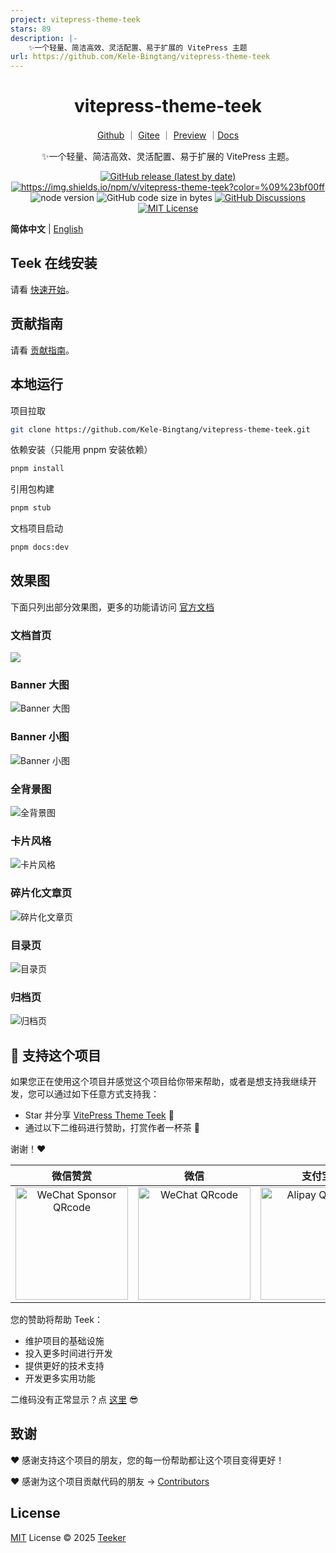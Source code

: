 ```yaml
---
project: vitepress-theme-teek
stars: 89
description: |-
    ✨一个轻量、简洁高效、灵活配置、易于扩展的 VitePress 主题
url: https://github.com/Kele-Bingtang/vitepress-theme-teek
---
```


<h1 align="center">vitepress-theme-teek</h1>

<div align="center">

[Github](https://github.com/Kele-Bingtang/vitepress-theme-teek) ｜ [Gitee](https://gitee.com/kele-bingtang/vitepress-theme-teek) ｜ [Preview](https://notes.teek.top/) ｜[Docs](http://vp.teek.top/)

✨一个轻量、简洁高效、灵活配置、易于扩展的 VitePress 主题。

</div>

<p align="center">
  <a title="Github release" target="_blank" href="https://github.com/Kele-Bingtang/vitepress-theme-teek/releases">
    <img alt="GitHub release (latest by date)" src="https://img.shields.io/github/v/release/Kele-Bingtang/vitepress-theme-teek?logo=github">
  </a>

  <a title="Npm Version" target="_blank" href="https://www.npmjs.com/package/vitepress-theme-teek">
    <img src="https://img.shields.io/npm/v/vitepress-theme-teek?logo=npm&color=%09%23bf00ff" alt="https://img.shields.io/npm/v/vitepress-theme-teek?color=%09%23bf00ff">
  </a>

  <img src="https://img.shields.io/badge/v18.x-x?logo=node.js&label=node" alt="node version">
  <img src="https://img.shields.io/github/languages/code-size/Kele-Bingtang/vitepress-theme-teek?logo=Visual Studio Code&logoColor=blue" alt="GitHub code size in bytes">

  <a title="GitHub Discussions" target="_blank" href="https://github.com/Kele-Bingtang/vitepress-theme-teek/discussions">
    <img src="https://img.shields.io/github/discussions/Kele-Bingtang/vitepress-theme-teek?color=9cf&logo=github" alt="GitHub Discussions">
  </a>

  <a title="MIT License" target="_blank" href="https://github.com/Kele-Bingtang/vitepress-theme-teek/blob/master/LICENSE">
    <img src="https://img.shields.io/badge/license-MIT-green.svg" alt="MIT License">
  </a>
</p>

**简体中文** | [English](./README.en.md)

## Teek 在线安装

请看 [快速开始](https://vp.teek.top/guide/quickstart)。

## 贡献指南

请看 [贡献指南](https://vp.teek.top/guide/contribution)。

## 本地运行

项目拉取

```bash
git clone https://github.com/Kele-Bingtang/vitepress-theme-teek.git
```

依赖安装（只能用 pnpm 安装依赖）

```bash
pnpm install
```

引用包构建

```bash
pnpm stub
```

文档项目启动

```bash
pnpm docs:dev
```

## 效果图

下面只列出部分效果图，更多的功能请访问 [官方文档](https://vp.teek.top)

### 文档首页

![](https://testingcf.jsdelivr.net/gh/Kele-Bingtang/static/vp-teek-cover/20250807010539.png)

### Banner 大图

![Banner 大图](https://testingcf.jsdelivr.net/gh/Kele-Bingtang/static/vp-teek-cover/20250807004931.png)

### Banner 小图

![Banner 小图](https://testingcf.jsdelivr.net/gh/Kele-Bingtang/static/vp-teek-cover/20250807004833.png)

### 全背景图

![全背景图](https://testingcf.jsdelivr.net/gh/Kele-Bingtang/static/vp-teek-cover/20250807004913.png)

### 卡片风格

![卡片风格](https://testingcf.jsdelivr.net/gh/Kele-Bingtang/static/vp-teek-cover/20250807004909.png)

### 碎片化文章页

![碎片化文章页](https://testingcf.jsdelivr.net/gh/Kele-Bingtang/static/vp-teek-cover/20250807004839.png)

### 目录页

![目录页](https://testingcf.jsdelivr.net/gh/Kele-Bingtang/static/vp-teek-cover/20250807004926.png)

### 归档页

![归档页](https://testingcf.jsdelivr.net/gh/Kele-Bingtang/static/vp-teek-cover/20250807004922.png)

## 💖 支持这个项目

如果您正在使用这个项目并感觉这个项目给你带来帮助，或者是想支持我继续开发，您可以通过如下任意方式支持我：

- Star 并分享 [VitePress Theme Teek](https://github.com/Kele-Bingtang/vitepress-theme-teek) 🚀
- 通过以下二维码进行赞助，打赏作者一杯茶 🍵

谢谢！❤️

|                                                                 微信赞赏                                                                  |                                                               微信                                                                |                                                              支付宝                                                               |
| :---------------------------------------------------------------------------------------------------------------------------------------: | :-------------------------------------------------------------------------------------------------------------------------------: | :-------------------------------------------------------------------------------------------------------------------------------: |
| <img src="https://testingcf.jsdelivr.net/gh/Kele-Bingtang/static/vp-teek-cover/20250807010102.jpg" alt="WeChat Sponsor QRcode" width=180> | <img src="https://testingcf.jsdelivr.net/gh/Kele-Bingtang/static/vp-teek-cover/20250807010104.jpg" alt="WeChat QRcode" width=180> | <img src="https://testingcf.jsdelivr.net/gh/Kele-Bingtang/static/vp-teek-cover/20250807010106.jpg" alt="Alipay QRcode" width=180> |

您的赞助将帮助 Teek：

- 维护项目的基础设施
- 投入更多时间进行开发
- 提供更好的技术支持
- 开发更多实用功能

二维码没有正常显示？点 [这里](https://vp.teek.top/personal.html) 😎

## 致谢

❤️ 感谢支持这个项目的朋友，您的每一份帮助都让这个项目变得更好！

❤️ 感谢为这个项目贡献代码的朋友 → [Contributors](https://github.com/Kele-Bingtang/vitepress-theme-teek/graphs/contributors)

## License

[MIT](./LICENSE) License © 2025 [Teeker](https://github.com/Kele-Bingtang)

